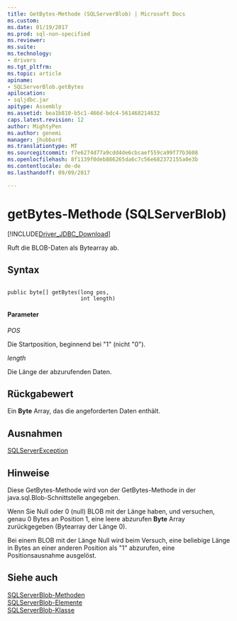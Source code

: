 ```yaml
---
title: GetBytes-Methode (SQLServerBlob) | Microsoft Docs
ms.custom: 
ms.date: 01/19/2017
ms.prod: sql-non-specified
ms.reviewer: 
ms.suite: 
ms.technology:
- drivers
ms.tgt_pltfrm: 
ms.topic: article
apiname:
- SQLServerBlob.getBytes
apilocation:
- sqljdbc.jar
apitype: Assembly
ms.assetid: bea1b810-b5c1-466d-bdc4-561468214632
caps.latest.revision: 12
author: MightyPen
ms.author: genemi
manager: jhubbard
ms.translationtype: MT
ms.sourcegitcommit: f7e6274d77a9cdd4de6cbcaef559ca99f77b3608
ms.openlocfilehash: 8f1139f0deb886265da6c7c56e682372155a0e3b
ms.contentlocale: de-de
ms.lasthandoff: 09/09/2017

---
```

# <a name="getbytes-method-sqlserverblob"></a>getBytes-Methode (SQLServerBlob)
[!INCLUDE[Driver_JDBC_Download](../../../includes/driver_jdbc_download.md)]

  Ruft die BLOB-Daten als Bytearray ab.  
  
## <a name="syntax"></a>Syntax  
  
```  
  
public byte[] getBytes(long pos,  
                       int length)  
```  
  
#### <a name="parameters"></a>Parameter  
 *POS*  
  
 Die Startposition, beginnend bei "1" (nicht "0").  
  
 *length*  
  
 Die Länge der abzurufenden Daten.  
  
## <a name="return-value"></a>Rückgabewert  
 Ein **Byte** Array, das die angeforderten Daten enthält.  
  
## <a name="exceptions"></a>Ausnahmen  
 [SQLServerException](../../../connect/jdbc/reference/sqlserverexception-class.md)  
  
## <a name="remarks"></a>Hinweise  
 Diese GetBytes-Methode wird von der GetBytes-Methode in der java.sql.Blob-Schnittstelle angegeben.  
  
 Wenn Sie Null oder 0 (null) BLOB mit der Länge haben, und versuchen, genau 0 Bytes an Position 1, eine leere abzurufen **Byte** Array zurückgegeben (Bytearray der Länge 0).  
  
 Bei einem BLOB mit der Länge Null wird beim Versuch, eine beliebige Länge in Bytes an einer anderen Position als "1" abzurufen, eine Positionsausnahme ausgelöst.  
  
## <a name="see-also"></a>Siehe auch  
 [SQLServerBlob-Methoden](../../../connect/jdbc/reference/sqlserverblob-methods.md)   
 [SQLServerBlob-Elemente](../../../connect/jdbc/reference/sqlserverblob-members.md)   
 [SQLServerBlob-Klasse](../../../connect/jdbc/reference/sqlserverblob-class.md)  
  
  
